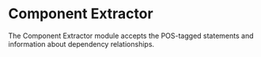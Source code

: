 # Component Extractor
The Component Extractor module accepts the POS-tagged statements and information about dependency relationships.
